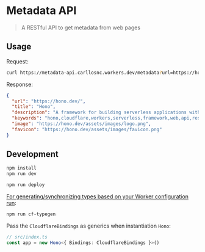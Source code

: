 # Metadata API

> A RESTful API to get metadata from web pages

## Usage

Request:
```sh
curl https://metadata-api.carllosnc.workers.dev/metadata?url=https://hono.dev/
```

Response:
```json
{
  "url": "https://hono.dev/",
  "title": "Hono",
  "description": "A framework for building serverless applications with Cloudflare Workers.",
  "keywords": "hono,cloudflare,workers,serverless,framework,web,api,rest,http,json,graphql",
  "image": "https://hono.dev/assets/images/logo.png",
  "favicon": "https://hono.dev/assets/images/favicon.png"
}
```

## Development

```sh
npm install
npm run dev
```

```sh
npm run deploy
```

[For generating/synchronizing types based on your Worker configuration run](https://developers.cloudflare.com/workers/wrangler/commands/#types):

```sh
npm run cf-typegen
```

Pass the `CloudflareBindings` as generics when instantiation `Hono`:

```ts
// src/index.ts
const app = new Hono<{ Bindings: CloudflareBindings }>()
```